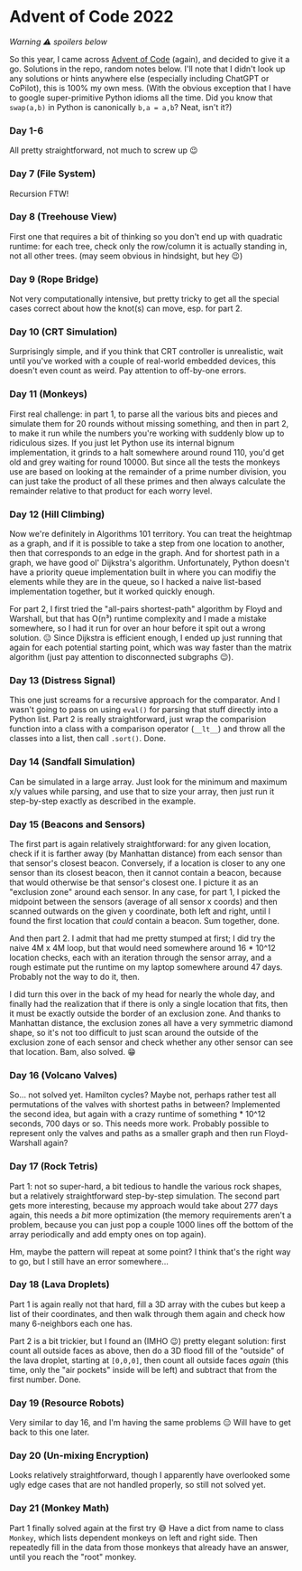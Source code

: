# Advent of Code 2022

*Warning ⚠️ spoilers below*

So this year, I came across [Advent of Code](https://adventofcode.com/2022) (again), and decided to give it a go. Solutions in the repo, random notes below. I'll note that I didn't look up any solutions or hints anywhere else (especially including ChatGPT or CoPilot), this is 100% my own mess. (With the obvious exception that I have to google super-primitive Python idioms all the time. Did you know that `swap(a,b)` in Python is canonically `b,a = a,b`? Neat, isn't it?) 

### Day 1-6

All pretty straightforward, not much to screw up 😉

### Day 7 (File System)

Recursion FTW!

### Day 8 (Treehouse View)

First one that requires a bit of thinking so you don't end up with quadratic runtime:
for each tree, check only the row/column it is actually standing in, not all other trees.
(may seem obvious in hindsight, but hey 😉)

### Day 9 (Rope Bridge)

Not very computationally intensive, but pretty tricky to get all the special cases correct about how the knot(s) can move, esp. for part 2.

### Day 10 (CRT Simulation)

Surprisingly simple, and if you think that CRT controller is unrealistic, wait until you've worked with a couple of real-world embedded devices, this doesn't even count as weird. Pay attention to off-by-one errors.

### Day 11 (Monkeys)

First real challenge: in part 1, to parse all the various bits and pieces and simulate them for 20 rounds without missing something, and then in part 2, to make it run while the numbers you're working with
suddenly blow up to ridiculous sizes. If you just let Python use its internal bignum implementation, it grinds to a halt somewhere around round 110, you'd get old and grey waiting for round 10000.
But since all the tests the monkeys use are based on looking at the remainder of a prime number division, you can just take the product of all these primes and then always calculate the remainder 
relative to that product for each worry level.

### Day 12 (Hill Climbing)

Now we're definitely in Algorithms 101 territory. You can treat the heightmap as a graph, and if it is possible to take a step from one location to another, then that corresponds to an edge in the graph.
And for shortest path in a graph, we have good ol' Dijkstra's algorithm. Unfortunately, Python doesn't have a priority queue implementation built in where you can modifiy the elements while they are 
in the queue, so I hacked a naive list-based implementation together, but it worked quickly enough. 

For part 2, I first tried the "all-pairs shortest-path" algorithm by Floyd and Warshall, but that has O(n³) runtime complexity and I made a mistake somewhere, so I had it run for over an hour before it 
spit out a wrong solution. 😑 Since Dijkstra is efficient enough, I ended up just running that again for each potential starting point, which was way faster than the matrix algorithm (just pay attention 
to disconnected subgraphs 😉).

### Day 13 (Distress Signal)

This one just screams for a recursive approach for the comparator. And I wasn't going to pass on using `eval()` for parsing that stuff directly into a Python list.
Part 2 is really straightforward, just wrap the comparision function into a class with a comparison operator (`__lt__`) and throw all the classes into a list, then call `.sort()`. Done.

### Day 14 (Sandfall Simulation)

Can be simulated in a large array. Just look for the minimum and maximum x/y values while parsing, and use that to size your array, then just run it step-by-step exactly as described in the example.

### Day 15 (Beacons and Sensors)

The first part is again relatively straightforward: for any given location, check if it is farther away (by Manhattan distance) from each sensor than that sensor's closest beacon. Conversely, if a location is closer to any one sensor than its closest beacon, then it cannot contain a beacon, because that would otherwise be that sensor's closest one. I picture it as an "exclusion zone" around each sensor. In any case, for part 1, I picked the midpoint between the sensors (average of all sensor x coords) and then scanned outwards on the given y coordinate, both left and right, until I found the first location that _could_ contain a beacon. Sum together, done.

And then part 2. I admit that had me pretty stumped at first; I did try the naive 4M x 4M loop, but that would need somewhere around 16 * 10^12 location checks, each with an iteration through the sensor array, and a rough estimate put the runtime on my laptop somewhere around 47 days. Probably not the way to do it, then. 

I did turn this over in the back of my head for nearly the whole day, and finally had the realization that if there is only a single location that fits, then it must be exactly outside the border of an exclusion zone. And thanks to Manhattan distance, the exclusion zones all have a very symmetric diamond shape, so it's not too difficult to just scan around the outside of the exclusion zone of each sensor and check whether any other sensor can see that location. Bam, also solved. 😁

### Day 16 (Volcano Valves)

So... not solved yet. Hamilton cycles? Maybe not, perhaps rather test all permutations of the valves with shortest paths in between? Implemented the second idea, but again with a crazy runtime of something * 10^12 seconds, 700 days or so. This needs more work. Probably possible to represent only the valves and paths as a smaller graph and then run Floyd-Warshall again?

### Day 17 (Rock Tetris)

Part 1: not so super-hard, a bit tedious to handle the various rock shapes, but a relatively straightforward step-by-step simulation. The second part gets more interesting, because my approach would take about 277 days again, this needs a _bit_ more optimization (the memory requirements aren't a problem, because you can just pop a couple 1000 lines off the bottom of the array periodically and add empty ones on top again).

Hm, maybe the pattern will repeat at some point? I think that's the right way to go, but I still have an error somewhere...

### Day 18 (Lava Droplets)

Part 1 is again really not that hard, fill a 3D array with the cubes but keep a list of their coordinates, and then walk through them again and check how many 6-neighbors each one has.

Part 2 is a bit trickier, but I found an (IMHO 😉) pretty elegant solution: first count all outside faces as above, then do a 3D flood fill of the "outside" of the lava droplet, starting at `[0,0,0]`, then count all outside faces _again_ (this time, only the "air pockets" inside will be left) and subtract that from the first number. Done.

### Day 19 (Resource Robots)

Very similar to day 16, and I'm having the same problems 😑 Will have to get back to this one later.

### Day 20 (Un-mixing Encryption)

Looks relatively straightforward, though I apparently have overlooked some ugly edge cases that are not handled properly, so still not solved yet.

### Day 21 (Monkey Math)

Part 1 finally solved again at the first try 😅 Have a dict from name to class `Monkey`, which lists dependent monkeys on left and right side. Then repeatedly fill in the data from those monkeys that already have an answer, until you reach the "root" monkey.
